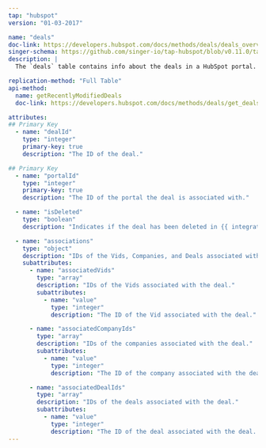 ```yaml
---
tap: "hubspot"
version: "01-03-2017"

name: "deals"
doc-link: https://developers.hubspot.com/docs/methods/deals/deals_overview
singer-schema: https://github.com/singer-io/tap-hubspot/blob/v0.11.0/tap_hubspot/schemas/deals.json
description: |
  The `deals` table contains info about the deals in a HubSpot portal.

replication-method: "Full Table"
api-method:
  name: getRecentlyModifiedDeals
  doc-link: https://developers.hubspot.com/docs/methods/deals/get_deals_modified

attributes:
## Primary Key
  - name: "dealId"
    type: "integer"
    primary-key: true
    description: "The ID of the deal."

## Primary Key
  - name: "portalId"
    type: "integer"
    primary-key: true
    description: "The ID of the portal the deal is associated with."

  - name: "isDeleted"
    type: "boolean"
    description: "Indicates if the deal has been deleted in {{ integration.display_name }}."

  - name: "associations"
    type: "object"
    description: "IDs of the Vids, Companies, and Deals associated with the deal."
    subattributes:
      - name: "associatedVids"
        type: "array"
        description: "IDs of the Vids associated with the deal."
        subattributes:
          - name: "value"
            type: "integer"
            description: "The ID of the Vid associated with the deal."

      - name: "associatedCompanyIds"
        type: "array"
        description: "IDs of the companies associated with the deal."
        subattributes:
          - name: "value"
            type: "integer"
            description: "The ID of the company associated with the deal."

      - name: "associatedDealIds"
        type: "array"
        description: "IDs of the deals associated with the deal."
        subattributes:
          - name: "value"
            type: "integer"
            description: "The ID of the deal associated with the deal. (How meta!)"
---
```

